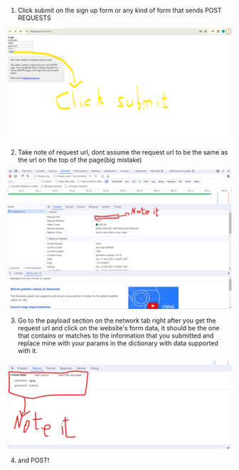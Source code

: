 

1. Click submit on the sign up form or any kind of form that sends POST REQUESTS


![Screenshot](clicksubmit.png)

2. Take note of request url, dont assume the request url to be the same as the url on the top of the page(big mistake)

![Screenshot](requesturl.png)


3. Go to the payload section on the network tab right after you get the request url and click on the website's form data, it should be the one that contains or matches to  the information that you submitted and replace mine with your params in the dictionary with data supported with it.

![Screenshot](payload.png)

4. and POST!

